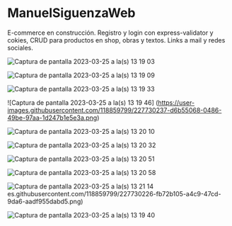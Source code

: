 # ManuelSiguenzaWeb
E-commerce en construcción. Registro y login con express-validator y cokies, CRUD para productos en shop, obras y textos. Links a mail y redes sociales. 

![Captura de pantalla 2023-03-25 a la(s) 13 19 03](https://user-images.githubusercontent.com/118859799/227951654-97702598-d837-442f-9056-e8f60bc5d26f.png)

![Captura de pantalla 2023-03-25 a la(s) 13 19 09](https://user-images.githubusercontent.com/118859799/227951684-50b77243-48af-48a9-81dc-e48c6f9aebd7.png)

![Captura de pantalla 2023-03-25 a la(s) 13 19 33](https://user-images.githubusercontent.com/118859799/227951717-722c262c-5bbd-4396-9798-77cbb5312c47.png)


![Captura de pantalla 2023-03-25 a la(s) 13 19 46]
(https://user-images.githubusercontent.com/118859799/227730237-d6b55068-0486-49be-97aa-1d247b1e5e3a.png)

![Captura de pantalla 2023-03-25 a la(s) 13 20 10](https://user-images.githubusercontent.com/118859799/227730238-d5fabdd2-7b9a-4672-8c79-e187bd39d7a9.png)

![Captura de pantalla 2023-03-25 a la(s) 13 20 32](https://user-images.githubusercontent.com/118859799/227730241-4efb2d4d-1017-49ed-a4e8-064586a31141.png)

![Captura de pantalla 2023-03-25 a la(s) 13 20 51](https://user-images.githubusercontent.com/118859799/227730245-7f4dba99-23b7-49e5-bcee-f6a864946443.png)

![Captura de pantalla 2023-03-25 a la(s) 13 20 58](https://user-images.githubusercontent.com/118859799/227730254-5af7770c-3142-45f8-822a-8db4f0f9f5d2.png)

![Captura de pantalla 2023-03-25 a la(s) 13 21 14](https://user-images.githubusercontent.com/118859799/227730264-9eed3d09-473c-4e8d-8bf1-1d423ec749f5.png)
es.githubusercontent.com/118859799/227730226-fb72b105-a4c9-47cd-9da6-aadf955dabd5.png)

![Captura de pantalla 2023-03-25 a la(s) 13 19 40](https://user-images.githubusercontent.com/118859799/227730230-a1d59a97-f1ef-4987-ad50-12d6b8cd27f1.png)


